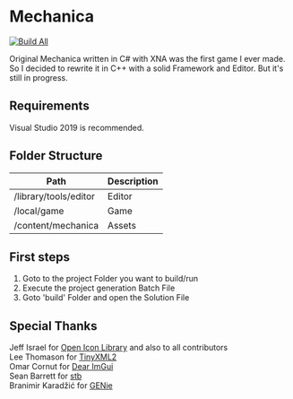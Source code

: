 
Mechanica
============

[![Build All](https://github.com/TikiTek/mechanica/workflows/build_all/badge.svg)](https://github.com/TikiTek/mechanica/actions)

Original Mechanica written in C# with XNA was the first game I ever made. So I decided to rewrite it in C++ with a solid Framework and Editor. But it's still in progress.


Requirements
------------

Visual Studio 2019 is recommended.

Folder Structure
----
| Path					| Description |
|-----------------------|-------------|
| /library/tools/editor | Editor	  |
| /local/game			| Game		  |
| /content/mechanica	| Assets	  |


First steps
-----------

1. Goto to the project Folder you want to build/run
2. Execute the project generation Batch File
3. Goto 'build' Folder and open the Solution File

Special Thanks
--------------
Jeff Israel for [Open Icon Library](https://sourceforge.net/projects/openiconlibrary/) and also to all contributors  
Lee Thomason for [TinyXML2](https://github.com/leethomason/tinyxml2)  
Omar Cornut for [Dear ImGui](https://github.com/ocornut/imgui)  
Sean Barrett for [stb](https://github.com/nothings/stb)  
Branimir Karadžić for [GENie](https://github.com/bkaradzic/GENie)
